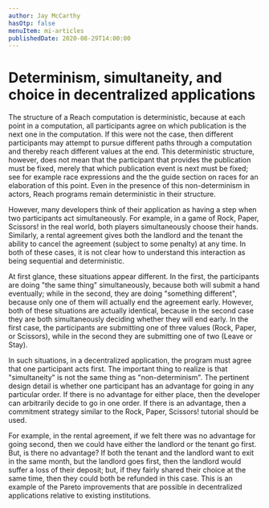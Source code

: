 ```yaml
---
author: Jay McCarthy
hasOtp: false
menuItem: mi-articles
publishedDate: 2020-08-29T14:00:00
---
```


# Determinism, simultaneity, and choice in decentralized applications

The structure of a Reach computation is deterministic, because at each point in a computation, all participants agree on which publication is the next one in the computation. If this were not the case, then different participants may attempt to pursue different paths through a computation and thereby reach different values at the end. This deterministic structure, however, does not mean that the participant that provides the publication must be fixed, merely that which publication event is next must be fixed; see for example race expressions and the the guide section on races for an elaboration of this point. Even in the presence of this non-determinism in actors, Reach programs remain deterministic in their structure.

However, many developers think of their application as having a step when two participants act simultaneously. For example, in a game of Rock, Paper, Scissors! in the real world, both players simultaneously choose their hands. Similarly, a rental agreement gives both the landlord and the tenant the ability to cancel the agreement (subject to some penalty) at any time. In both of these cases, it is not clear how to understand this interaction as being sequential and deterministic.

At first glance, these situations appear different. In the first, the participants are doing "the same thing" simultaneously, because both will submit a hand eventually; while in the second, they are doing "something different", because only one of them will actually end the agreement early. However, both of these situations are actually identical, because in the second case they are both simultaneously deciding whether they will end early. In the first case, the participants are submitting one of three values (Rock, Paper, or Scissors), while in the second they are submitting one of two (Leave or Stay).

In such situations, in a decentralized application, the program must agree that one participant acts first. The important thing to realize is that "simultaneity" is not the same thing as "non-determinism". The pertinent design detail is whether one participant has an advantage for going in any particular order. If there is no advantage for either place, then the developer can arbitrarily decide to go in one order. If there is an advantage, then a commitment strategy similar to the Rock, Paper, Scissors! tutorial should be used.

For example, in the rental agreement, if we felt there was no advantage for going second, then we could have either the landlord or the tenant go first. But, is there no advantage? If both the tenant and the landlord want to exit in the same month, but the landlord goes first, then the landlord would suffer a loss of their deposit; but, if they fairly shared their choice at the same time, then they could both be refunded in this case. This is an example of the Pareto improvements that are possible in decentralized applications relative to existing institutions.